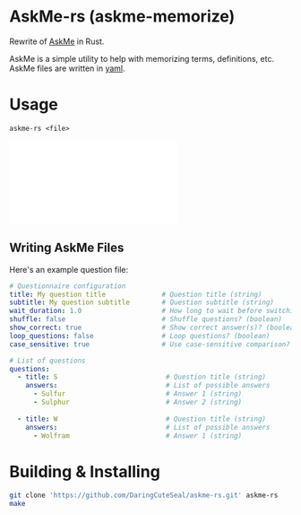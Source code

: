 # AskMe-rs (askme-memorize)
Rewrite of [AskMe](https://github.com/DaringCuteSeal/askme) in Rust.

AskMe is a simple utility to help with memorizing terms, definitions, etc. AskMe files are written in [yaml](https://yaml.org/).

# Usage
`askme-rs <file>`

![Demo](README.md)


## Writing AskMe Files
Here's an example question file:

```yaml
# Questionnaire configuration
title: My question title              # Question title (string)
subtitle: My question subtitle        # Question subtitle (string)
wait_duration: 1.0                    # How long to wait before switching question (int/float)
shuffle: false                        # Shuffle questions? (boolean)
show_correct: true                    # Show correct answer(s)? (boolean)
loop_questions: false                 # Loop questions? (boolean)
case_sensitive: true                  # Use case-sensitive comparison? (boolean)

# List of questions
questions:
  - title: S                           # Question title (string)
    answers:                           # List of possible answers
      - Sulfur                         # Answer 1 (string)
      - Sulphur                        # Answer 2 (string)
  
  - title: W                           # Question title (string)
    answers:                           # List of possible answers
      - Wolfram                        # Answer 1 (string)
```


# Building & Installing
```sh
git clone 'https://github.com/DaringCuteSeal/askme-rs.git' askme-rs
make
```